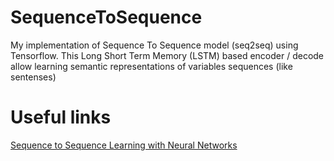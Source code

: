 # SequenceToSequence
My implementation of Sequence To Sequence model (seq2seq) using Tensorflow. This Long Short Term Memory (LSTM) based encoder / decode allow learning semantic representations of variables sequences (like sentenses)

# Useful links
[Sequence to Sequence Learning with Neural Networks](https://arxiv.org/pdf/1409.3215.pdf)
